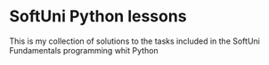 # SoftUni Python lessons
This is my collection of solutions to the tasks included in the SoftUni Fundamentals programming whit Python